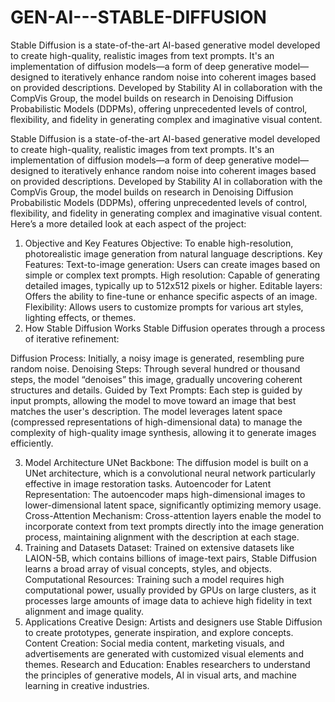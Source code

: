# GEN-AI---STABLE-DIFFUSION
Stable Diffusion is a state-of-the-art AI-based generative model developed to create high-quality, realistic images from text prompts. It's an implementation of diffusion models—a form of deep generative model—designed to iteratively enhance random noise into coherent images based on provided descriptions. Developed by Stability AI in collaboration with the CompVis Group, the model builds on research in Denoising Diffusion Probabilistic Models (DDPMs), offering unprecedented levels of control, flexibility, and fidelity in generating complex and imaginative visual content.



Stable Diffusion is a state-of-the-art AI-based generative model developed to create high-quality, realistic images from text prompts. It's an implementation of diffusion models—a form of deep generative model—designed to iteratively enhance random noise into coherent images based on provided descriptions. Developed by Stability AI in collaboration with the CompVis Group, the model builds on research in Denoising Diffusion Probabilistic Models (DDPMs), offering unprecedented levels of control, flexibility, and fidelity in generating complex and imaginative visual content. Here’s a more detailed look at each aspect of the project:

1. Objective and Key Features
Objective: To enable high-resolution, photorealistic image generation from natural language descriptions.
Key Features:
Text-to-image generation: Users can create images based on simple or complex text prompts.
High resolution: Capable of generating detailed images, typically up to 512x512 pixels or higher.
Editable layers: Offers the ability to fine-tune or enhance specific aspects of an image.
Flexibility: Allows users to customize prompts for various art styles, lighting effects, or themes.
2. How Stable Diffusion Works
Stable Diffusion operates through a process of iterative refinement:

Diffusion Process: Initially, a noisy image is generated, resembling pure random noise.
Denoising Steps: Through several hundred or thousand steps, the model “denoises” this image, gradually uncovering coherent structures and details.
Guided by Text Prompts: Each step is guided by input prompts, allowing the model to move toward an image that best matches the user's description.
The model leverages latent space (compressed representations of high-dimensional data) to manage the complexity of high-quality image synthesis, allowing it to generate images efficiently.

3. Model Architecture
UNet Backbone: The diffusion model is built on a UNet architecture, which is a convolutional neural network particularly effective in image restoration tasks.
Autoencoder for Latent Representation: The autoencoder maps high-dimensional images to lower-dimensional latent space, significantly optimizing memory usage.
Cross-Attention Mechanism: Cross-attention layers enable the model to incorporate context from text prompts directly into the image generation process, maintaining alignment with the description at each stage.
4. Training and Datasets
Dataset: Trained on extensive datasets like LAION-5B, which contains billions of image-text pairs, Stable Diffusion learns a broad array of visual concepts, styles, and objects.
Computational Resources: Training such a model requires high computational power, usually provided by GPUs on large clusters, as it processes large amounts of image data to achieve high fidelity in text alignment and image quality.
5. Applications
Creative Design: Artists and designers use Stable Diffusion to create prototypes, generate inspiration, and explore concepts.
Content Creation: Social media content, marketing visuals, and advertisements are generated with customized visual elements and themes.
Research and Education: Enables researchers to understand the principles of generative models, AI in visual arts, and machine learning in creative industries.
